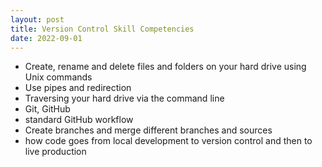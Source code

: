 ```yaml
---
layout: post
title: Version Control Skill Competencies
date: 2022-09-01
---
```


- Create, rename and delete files and folders on your hard drive using Unix commands
- Use pipes and redirection
- Traversing your hard drive via the command line
- Git, GitHub
- standard GitHub workflow
- Create branches and merge different branches and sources
- how code goes from local development to version control and then to live production
